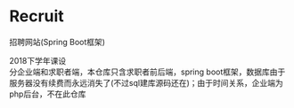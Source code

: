 # Recruit
招聘网站(Spring Boot框架)
  
2018下学年课设  
分企业端和求职者端，本仓库只含求职者前后端，spring boot框架，数据库由于服务器没有续费而永远消失了(不过sql建库源码还在)；由于时间关系，企业端为php后台，不在此仓库
